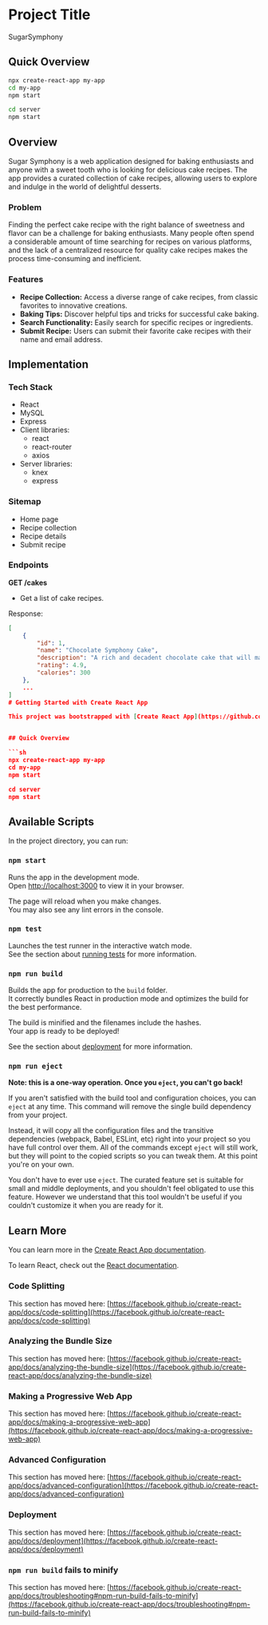 # Project Title

SugarSymphony

## Quick Overview

```sh
npx create-react-app my-app
cd my-app
npm start

cd server
npm start
```

## Overview

Sugar Symphony is a web application designed for baking enthusiasts and anyone with a sweet tooth who is looking for delicious cake recipes. The app provides a curated collection of cake recipes, allowing users to explore and indulge in the world of delightful desserts.

### Problem

Finding the perfect cake recipe with the right balance of sweetness and flavor can be a challenge for baking enthusiasts. Many people often spend a considerable amount of time searching for recipes on various platforms, and the lack of a centralized resource for quality cake recipes makes the process time-consuming and inefficient.

### Features

- **Recipe Collection:** Access a diverse range of cake recipes, from classic favorites to innovative creations.
- **Baking Tips:** Discover helpful tips and tricks for successful cake baking.
- **Search Functionality:** Easily search for specific recipes or ingredients.
- **Submit Recipe:** Users can submit their favorite cake recipes with their name and email address.

## Implementation

### Tech Stack

- React
- MySQL
- Express
- Client libraries:
  - react
  - react-router
  - axios
- Server libraries:
  - knex
  - express

### Sitemap

- Home page
- Recipe collection
- Recipe details
- Submit recipe

### Endpoints

**GET /cakes**

- Get a list of cake recipes.

Response:

````json
[
    {
        "id": 1,
        "name": "Chocolate Symphony Cake",
        "description": "A rich and decadent chocolate cake that will make your taste buds dance...",
        "rating": 4.9,
        "calories": 300
    },
    ...
]
# Getting Started with Create React App

This project was bootstrapped with [Create React App](https://github.com/facebook/create-react-app).


## Quick Overview

```sh
npx create-react-app my-app
cd my-app
npm start

cd server
npm start
````

## Available Scripts

In the project directory, you can run:

### `npm start`

Runs the app in the development mode.\
Open [http://localhost:3000](http://localhost:3000) to view it in your browser.

The page will reload when you make changes.\
You may also see any lint errors in the console.

### `npm test`

Launches the test runner in the interactive watch mode.\
See the section about [running tests](https://facebook.github.io/create-react-app/docs/running-tests) for more information.

### `npm run build`

Builds the app for production to the `build` folder.\
It correctly bundles React in production mode and optimizes the build for the best performance.

The build is minified and the filenames include the hashes.\
Your app is ready to be deployed!

See the section about [deployment](https://facebook.github.io/create-react-app/docs/deployment) for more information.

### `npm run eject`

**Note: this is a one-way operation. Once you `eject`, you can't go back!**

If you aren't satisfied with the build tool and configuration choices, you can `eject` at any time. This command will remove the single build dependency from your project.

Instead, it will copy all the configuration files and the transitive dependencies (webpack, Babel, ESLint, etc) right into your project so you have full control over them. All of the commands except `eject` will still work, but they will point to the copied scripts so you can tweak them. At this point you're on your own.

You don't have to ever use `eject`. The curated feature set is suitable for small and middle deployments, and you shouldn't feel obligated to use this feature. However we understand that this tool wouldn't be useful if you couldn't customize it when you are ready for it.

## Learn More

You can learn more in the [Create React App documentation](https://facebook.github.io/create-react-app/docs/getting-started).

To learn React, check out the [React documentation](https://reactjs.org/).

### Code Splitting

This section has moved here: [https://facebook.github.io/create-react-app/docs/code-splitting](https://facebook.github.io/create-react-app/docs/code-splitting)

### Analyzing the Bundle Size

This section has moved here: [https://facebook.github.io/create-react-app/docs/analyzing-the-bundle-size](https://facebook.github.io/create-react-app/docs/analyzing-the-bundle-size)

### Making a Progressive Web App

This section has moved here: [https://facebook.github.io/create-react-app/docs/making-a-progressive-web-app](https://facebook.github.io/create-react-app/docs/making-a-progressive-web-app)

### Advanced Configuration

This section has moved here: [https://facebook.github.io/create-react-app/docs/advanced-configuration](https://facebook.github.io/create-react-app/docs/advanced-configuration)

### Deployment

This section has moved here: [https://facebook.github.io/create-react-app/docs/deployment](https://facebook.github.io/create-react-app/docs/deployment)

### `npm run build` fails to minify

This section has moved here: [https://facebook.github.io/create-react-app/docs/troubleshooting#npm-run-build-fails-to-minify](https://facebook.github.io/create-react-app/docs/troubleshooting#npm-run-build-fails-to-minify)

```

```
